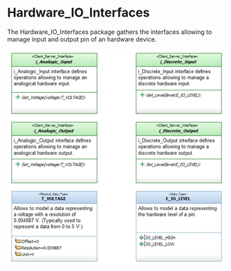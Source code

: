 # Hardware_IO_Interfaces
The Hardware_IO_Interfaces package gathers the interfaces allowing to manage input and output pin of an hardware device.

![](/doc/CD_Hardware_IO_Interfaces.jpg)
